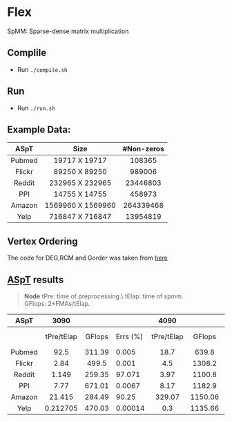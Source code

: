 # Flex
SpMM: Sparse-dense matrix multiplication

## Complile
- Run `./compile.sh`


## Run
- Run `./run.sh`


## Example Data:
|  ASpT  |        Size       | #Non-zeros |
|:------:|:-----------------:|:----------:|
| Pubmed |   19717 X 19717   |   108365   |
| Flickr |   89250 X 89250   |   989006   |
| Reddit |  232965 X 232965  |  23446803  |
|   PPI  |   14755 X 14755   |   458973   |
| Amazon | 1569960 X 1569960 |  264339468 |
|  Yelp  |  716847 X 716847  |  13954819  |



## Vertex Ordering
The code for DEG,RCM and Gorder was taken from [here](https://github.com/lecfab/rescience-gorder)

## [ASpT](http://gitlab.hpcrl.cse.ohio-state.edu/chong/ppopp19_ae) results
>**Node**
>tPre: time of preprocessing.\ 
>tElap: time of spmm.\
>GFlops: 2\*FMAs/tElap.

|    ASpT   |    3090    |        |          |    4090    |         |          |
|:---------:|:----------:|:------:|----------|:----------:|:-------:|----------|
|           | tPre/tElap | GFlops | Errs (%) | tPre/tElap |  GFlops | Errs (%) |
|   Pubmed  |    92.5    | 311.39 | 0.005    |    18.7    |  639.8  | 0.005    |
|   Flickr  |    2.84    |  499.5 | 0.001    |     4.5    |  1308.2 | 0.0011   |
|   Reddit  |    1.149   | 259.35 | 97.071   |    3.97    |  1100.8 | 97.077   |
|    PPI    |    7.77    | 671.01 | 0.0067   |    8.17    |  1182.9 | 0.0067   |
|   Amazon  |   21.415   | 284.49 | 90.25    |   329.07   | 1150.06 | 90.25    |
|    Yelp   |  0.212705  | 470.03 | 0.00014  |     0.3    | 1135.66 | 0.0001   |

